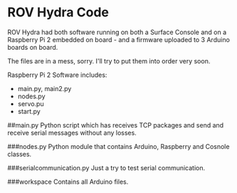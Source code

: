 # ROV Hydra Code

ROV Hydra had both software running on both a Surface Console and on a Raspberry Pi 2 embedded on board - and a firmware uploaded to 3 Arduino  boards on board.

The files are in a mess, sorry. I'll try to put them into order very soon.

Raspberry Pi 2 Software includes:
- main.py, main2.py
- nodes.py
- servo.pu
- start.py

##main.py
Python script which has receives TCP packages and send and receive serial messages without any losses.

###nodes.py
Python module that contains Arduino, Raspberry and Cosnole classes.

###serialcommunication.py
Just a try to test serial communication.

###workspace
Contains all Arduino files.
